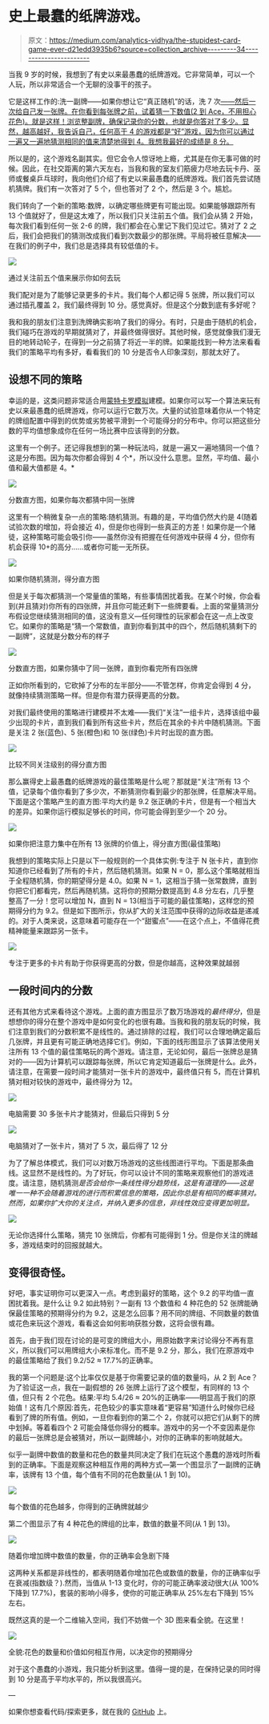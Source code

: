 # 史上最蠢的纸牌游戏。

> 原文：<https://medium.com/analytics-vidhya/the-stupidest-card-game-ever-d21edd3935b6?source=collection_archive---------34----------------------->

当我 9 岁的时候，我想到了有史以来最愚蠢的纸牌游戏。它非常简单，可以一个人玩，所以非常适合一个无聊的没事干的孩子。

它是这样工作的:洗一副牌——如果你想让它“真正随机”的话，洗 7 次[——然后一次给自己发一张牌。在你看到每张牌之前，试着猜一下数值(2 到 Ace，不用担心花色)。就是这样！浏览整副牌，确保记录你的分数，也就是你答对了多少。显然，越高越好，我告诉自己，任何高于 4 的游戏都是“好”游戏，因为你可以通过一遍又一遍地猜测相同的值来清楚地得到 4。我想我最好的成绩是 8 分。](https://en.wikipedia.org/wiki/Shuffling#Randomization)

所以是的，这个游戏名副其实。但它会令人惊讶地上瘾，尤其是在你无事可做的时候。因此，在社交距离的第六天左右，当我和我的室友们筋疲力尽地去玩卡丹、巫师或餐桌乒乓球时，我向他们介绍了有史以来最愚蠢的纸牌游戏。我们首先尝试随机猜牌。我们有一次答对了 5 个，但也答对了 2 个，然后是 3 个。尴尬。

我们转向了一个新的策略:数牌，以确定哪些牌更有可能出现。如果能够跟踪所有 13 个值就好了，但是这太难了，所以我们只关注前五个值。我们会从猜 2 开始，每次我们看到任何一张 2-6 的牌，我们都会在心里记下我们见过它。猜对了 2 之后，我们会把我们的猜测改成我们看到次数最少的那张牌。平局将被任意解决——在我们的例子中，我们总是选择具有较低值的卡。

![](img/8ec10357b63bddeda352e48fc5e2f8a8.png)

通过关注前五个值来展示你如何去玩

我们配对是为了能够记录更多的卡片。我们每个人都记得 5 张牌，所以我们可以通过插孔覆盖 2，我们最终得到 10 分。感觉真好。但是这个分数到底有多好呢？

我和我的朋友们注意到洗牌确实影响了我们的得分。有时，只是由于随机的机会，我们碰巧在游戏的早期就猜对了，并最终做得很好。其他时候，感觉就像我们漫无目的地转动轮子，在得到一分之前猜了将近一半的牌。如果能找到一种方法来看看我们的策略平均有多好，看看我们的 10 分是否令人印象深刻，那就太好了。

## **设想不同的策略**

幸运的是，这类问题非常适合用[蒙特卡罗模拟](https://en.wikipedia.org/wiki/Monte_Carlo_method)建模。如果你可以写一个算法来玩有史以来最愚蠢的纸牌游戏，你可以运行它数万次。大量的试验意味着你从一个特定的牌组配置中得到的优势或劣势被平滑到一个可能得分的分布中。你可以把这些分数的平均值想象成你在任何一场比赛中应该得到的分数。

这里有一个例子。还记得我想到的第一种玩法吗，就是一遍又一遍地猜同一个值？这是分布图。因为每次你都会得到 4 个*，所以没什么意思。显然，平均值、最小值和最大值都是 4。*

![](img/6d9d22af38cdc19d83412a6e82305d09.png)

分数直方图，如果你每次都猜中同一张牌

这里有一个稍微复杂一点的策略:随机猜测。有趣的是，平均值仍然大约是 4(随着试验次数的增加，将会接近 4)，但是你也得到一些真正的方差！如果你是一个赌徒，这种策略可能会吸引你——虽然你没有把握在任何游戏中获得 4 分，但你有机会获得 10+的高分……或者你可能一无所获。

![](img/596ced94ef4e2732b080a1ae46b2e3a1.png)

如果你随机猜测，得分直方图

但是关于每次都猜测一个常量值的策略，有些事情困扰着我。在某个时候，你会看到(并且猜对)你所有的四张牌，并且你可能还剩下一些牌要看。上面的常量猜测分布假设您继续猜测相同的值，这没有意义—任何理性的玩家都会在这一点上改变它。如果你的策略是“猜一个常数值，直到你看到其中的四个，然后随机猜剩下的一副牌”，这就是分数分布的样子

![](img/562cc7cbc6df4af4a7f0a38ac9898d77.png)

分数直方图，如果你猜中了同一张牌，直到你看完所有四张牌

正如你所看到的，它砍掉了分布的左半部分——不管怎样，你肯定会得到 4 分，就像持续猜测策略一样。但是你有潜力获得更高的分数。

对我们最终使用的策略进行建模并不太难——我们“关注”一组卡片，选择该组中最少出现的卡片，直到我们看到所有这些卡片，然后在其余的卡片中随机猜测。下面是关注 2 张(蓝色)、5 张(橙色)和 10 张(绿色)卡片时出现的直方图。

![](img/0b8a501bdf58485383373d35a150352d.png)

比较不同关注级别的得分直方图

那么赢得史上最愚蠢的纸牌游戏的最佳策略是什么呢？那就是“关注”所有 13 个值，记录每个值你看到了多少次，不断猜测你看到最少的那张牌，任意解决平局。下面是这个策略产生的直方图:平均大约是 9.2 张正确的卡片，但是有一个相当大的差异。如果你运行模拟足够长的时间，你可能会得到至少一个 20 分。

![](img/e4dda330e839a020e801a8a227b1397e.png)

如果你把注意力集中在所有 13 张牌的价值上，得分直方图(最佳策略)

我想到的策略实际上只是以下一般规则的一个具体实例:专注于 N 张卡片，直到你知道你已经看到了所有的卡片，然后随机猜测。如果 N = 0，那么这个策略就相当于全程随机猜，你的期望得分是 4.0。如果 N = 1，这相当于猜一张常数牌，直到你把它们都看完，然后再随机猜。这将你的预期分数提高到 4.8 分左右，几乎整整高了一分！您可以增加 N，直到 N = 13(相当于可能的最佳策略)，这样您的预期得分约为 9.2。但是如下图所示，你从扩大的关注范围中获得的边际收益是递减的。对于人类来说，这意味着可能存在一个“甜蜜点”——在这个点上，不值得花费精神能量来跟踪另一张卡。

![](img/27492d4366e2433e6af77891e39f05e2.png)

专注于更多的卡片有助于你获得更高的分数，但是你越高，这种效果就越弱

## **一段时间内的分数**

还有其他方式来看待这个游戏。上面的直方图显示了数万场游戏的*最终得分*，但是想想你的得分在整个游戏中是如何变化的也很有趣。当我和我的朋友玩的时候，我们注意到我们的分数积累不是线性的。通过排除的过程，我们可以合理地确定最后几张牌，并且更有可能正确地选择它们。例如，下面的线形图显示了该算法使用关注所有 13 个值的最佳策略玩的两个游戏。请注意，无论如何，最后一张牌总是猜对的——因为计算机可以跟踪每张牌，所以它肯定知道最后一张牌是什么。此外，请注意，在需要一段时间才能猜对一张卡片的游戏中，最终值只有 5，而在计算机猜对相对较快的游戏中，最终得分为 12。

![](img/426173bcb72990e0e524d02030539bb3.png)

电脑需要 30 多张卡片才能猜对，但最后只得到 5 分

![](img/dd31729eb293ad1abe017c6619027827.png)

电脑猜对了一张卡片，猜对了 5 次，最后得了 12 分

为了了解总体模式，我们可以对数万场游戏的这些线图进行平均。下面是那条曲线。这显然不是线性的。为了好玩，你可以设计不同的策略来观察他们的游戏进度。请注意，随机猜测*是否会给你一条线性得分趋势线，这是有道理的——这是唯一一种不会随着游戏的进行而积累信息的策略，因此你总是有相同的概率猜对。然而，如果你扩大你的关注点，并纳入更多的信息，非线性效应变得更加明显。*

![](img/86918441e5a43bf7b82a72be1e45060a.png)

无论你选择什么策略，猜完 10 张牌后，你都有可能得到 1 分。但是你关注的牌越多，游戏结束时的回报就越大。

## **变得很奇怪。**

好吧，事实证明你可以更深入一点。考虑到最好的策略，这个 9.2 的平均值一直困扰着我。是什么让 9.2 如此特别？一副有 13 个数值和 4 种花色的 52 张牌能确保最佳策略的预期得分约为 9.2，这是怎么回事？用不同的牌组、不同数量的数值或花色来玩这个游戏，看看这会如何影响获胜分数，这将会很有趣。

首先，由于我们现在讨论的是可变的牌组大小，用原始数字来讨论得分不再有意义，所以我们可以用牌组大小来标准化。而不是 9.2 分，那么，我们在原游戏中的最佳策略给了我们 9.2/52 ≈ 17.7%的正确率。

我的第一个问题是:这个比率仅仅是基于你需要记录的值的数量吗，从 2 到 Ace？为了验证这一点，我在一副假想的 26 张牌上运行了这个模型，有同样的 13 个值，但只有 2 个花色。结果:平均 5.4/26 ≈ 20%的正确率——明显高于我们的原始值！这有几个原因:首先，花色较少的事实意味着“更容易”知道什么时候你已经看到了牌的所有值。例如，一旦你看到你的第二个 2，你就可以把它们从剩下的牌中划掉。等着看四个 2 可能会降低你得分的概率。游戏中的另一个不变因素是你的最后一张牌总是会被猜对，所以一副牌越小，对你的正确率的影响就越大。

似乎一副牌中数值的数量和花色的数量共同决定了我们在玩这个愚蠢的游戏时所看到的正确率。下面是观察这种相互作用的两种方式—第一个图显示了一副牌的正确率，该牌有 13 个值，每个值有不同的花色数量(从 1 到 10)。

![](img/f6dbd3003d3b356570361d1d5ae1355e.png)

每个数值的花色越多，你得到的正确牌就越少

第二个图显示了有 4 种花色的牌组的比率，数值的数量不同(从 1 到 13)。

![](img/024402c873863d95f53cee0c3cb8e83f.png)

随着你增加牌中数值的数量，你的正确率会急剧下降

这两种关系都是非线性的，都表明随着你增加花色或数值的数量，你的正确率似乎在衰减(指数级？).然而，当值从 1-13 变化时，你的可能正确率波动很大(从 100%下降到 17.7%)，套装的影响小得多，使你的可能正确率从 25%左右下降到 15%左右。

既然这真的是一个二维输入空间，我们不妨做一个 3D 图来看全貌。在这里！

![](img/353500b9af8c97e9ef994154df6290f0.png)

全貌:花色的数量和价值如何相互作用，以决定你的预期得分

对于这个愚蠢的小游戏，我只能分析到这里。值得一提的是，在保持记录的同时得到 10 分是高于平均水平的，所以我很高兴。

—

如果你想查看代码/探索更多，就在我的 [GitHub](https://github.com/gabeschoenbach?tab=repositories) 上。